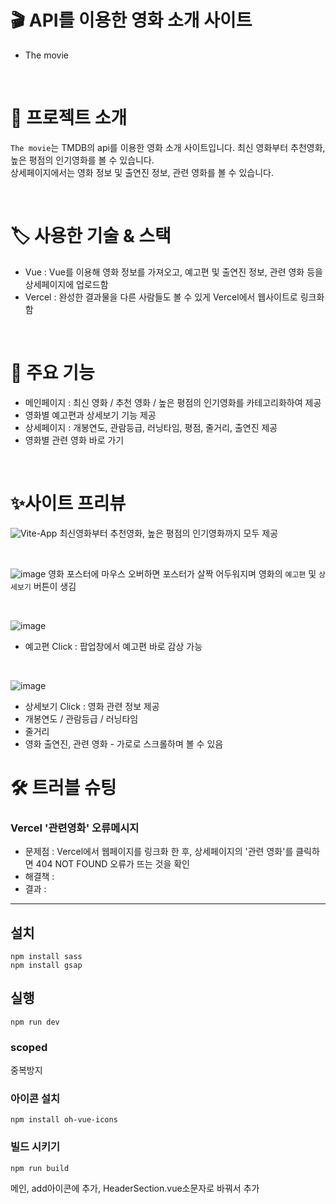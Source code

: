# 🎬 API를 이용한 영화 소개 사이트
- The movie

<br>

# 📑 프로젝트 소개
`The movie`는 TMDB의 api를 이용한 영화 소개 사이트입니다. 최신 영화부터 추천영화, 높은 평점의 인기영화를 볼 수 있습니다. <br>
상세페이지에서는 영화 정보 및 출연진 정보, 관련 영화를 볼 수 있습니다.

<br>

# 🏷️ 사용한 기술 & 스택
- Vue : Vue를 이용해 영화 정보를 가져오고, 예고편 및 출연진 정보, 관련 영화 등을 상세페이지에 업로드함
- Vercel : 완성한 결과물을 다른 사람들도 볼 수 있게 Vercel에서 웹사이트로 링크화함

<br >

# 🎥 주요 기능
- 메인페이지 : 최신 영화 / 추천 영화 / 높은 평점의 인기영화를 카테고리화하여 제공
- 영화별 예고편과 상세보기 기능 제공
- 상세페이지 : 개봉연도, 관람등급, 러닝타임, 평점, 줄거리, 출연진 제공
- 영화별 관련 영화 바로 가기

<br>

# ✨사이트 프리뷰
![Vite-App](https://github.com/user-attachments/assets/b4b0f9c3-ecb9-4194-bf31-3dca77701a13)
최신영화부터 추천영화, 높은 평점의 인기영화까지 모두 제공

<br>

![image](https://github.com/user-attachments/assets/7b50c112-035a-4efb-8ef3-8a938d827e78)
영화 포스터에 마우스 오버하면 포스터가 살짝 어두워지며 영화의 `예고편` 및 `상세보기` 버튼이 생김

<br>

![image](https://github.com/user-attachments/assets/65ac9f39-2885-41fa-9ad6-1dae344486bd)
- 예고편 Click :  팝업창에서 예고편 바로 감상 가능

<br>

![image](https://github.com/user-attachments/assets/881ed721-f679-4a83-9511-02161cfef23e)
- 상세보기 Click : 영화 관련 정보 제공
- 개봉연도 / 관람등급 / 러닝타임
- 줄거리
- 영화 출연진, 관련 영화 - 가로로 스크롤하며 볼 수 있음





# 🛠️ 트러블 슈팅
### Vercel '관련영화' 오류메시지
- 문제점 : Vercel에서 웹페이지를 링크화 한 후, 상세페이지의 '관련 영화'를 클릭하면 404 NOT FOUND 오류가 뜨는 것을 확인
- 해결책 : 
- 결과 : 


--- 

## 설치

```
npm install sass
npm install gsap
```

## 실행

```
npm run dev
```

### scoped

중복방지

### 아이콘 설치

```
npm install oh-vue-icons
```

### 빌드 시키기

```
npm run build
```

메인, add아이콘에 추가, HeaderSection.vue소문자로 바꿔서 추가
